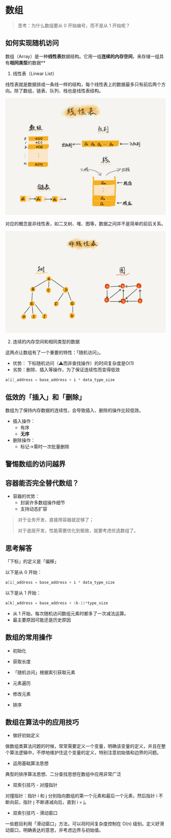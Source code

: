 # 数组

> 思考：为什么数组要从 0 开始编号，而不是从 1 开始呢？

## 如何实现随机访问

数组（Array）是一种**线性表**数据结构。它用一组**连续的内存空间**，来存储一组具有**相同类型**的数据**

1. 线性表（Linear List）

线性表就是数据排成一条线一样的结构，每个线性表上的数据最多只有前后两个方向。除了数组，链表、队列、栈也是线性表结构。

![线性表](./linear_list_graph.jpg)

对应的概念是非线性表，如二叉树、堆、图等，数据之间并不是简单的前后关系。

![非线性表](./anti_linear_graph.jpg)

2. 连续的内存空间和相同类型的数据

这两点让数组有了一个重要的特性：「随机访问」。
* 优势： 下标随机访问（⚠️而非查找操作）的时间复杂度是O(1)
* 劣势：删除、插入等操作，为了保证连续性而变得低效

```c
a[i]_address = base_address + i * data_type_size
```

## 低效的「插入」和「删除」

数组为了保持内存数据的连续性，会导致插入、删除的操作比较低效。

* 插入操作：
    * 有序
    * **无序**
* 删除操作：
    * 标记->需时一次批量删除

## 警惕数组的访问越界

## 容器能否完全替代数组？

* 容器的优势：
    * 封装许多数组操作细节
    * 支持动态扩容

> 对于业务开发，直接用容器就足够了；
>
> 对于底层开发，性能需要优化到极致，就要考虑优选数组了。

## 思考解答

「下标」的定义是「偏移」

以下是从 0 开始：
```c
a[i]_address = base_address + i * data_type_size
```

以下是从 1 开始：
```c
a[k]_address = base_address + (k-1)*type_size
```

* 从 1 开始，每次随机访问数组元素时都多了一次减法运算。
* 最主要原因可能还是历史原因

## 数组的常用操作

* 初始化

* 获取长度
* 「随机访问」根据索引获取元素
* 元素遍历
* 修改元素
* 排序

## 数组在算法中的应用技巧

* 做好初始定义

做数组类算法问题的时候，常常需要定义一个变量，明确该变量的定义，并且在整个算法逻辑中，不停地维护住这个变量的定义，特别注意初始值和边界的问题。

* 运用基础算法思想

典型的排序算法思想、二分查找思想在数组中应用非常广泛

* 双索引技巧 - 对撞指针

对撞指针：指针 i 和 j 分别指向数组的第一个元素和最后一个元素，然后指针 i 不断向前，指针 j 不断递减向后，直到 i = j。

* 双索引技巧 - 滑动窗口

一些题目利用「滑动窗口」方法，可以将时间复杂度控制在 O(n) 级别。定义好滑动窗口，明确表达的意思，并考虑边界与初始值。